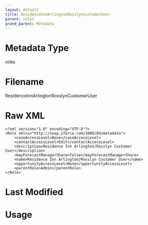 ```yaml
---
layout: default
title: ResidenceInnArlingtonRosslynCustomerUser
parent: roles
grand_parent: Metadata
---
```

# Metadata Type
roles


# Filename 
ResidenceInnArlingtonRosslynCustomerUser


# Raw XML
```
<?xml version="1.0" encoding="UTF-8"?>
<Role xmlns="http://soap.sforce.com/2006/04/metadata">
    <caseAccessLevel>None</caseAccessLevel>
    <contactAccessLevel>Edit</contactAccessLevel>
    <description>Residence Inn Arlington/Rosslyn Customer User</description>
    <mayForecastManagerShare>false</mayForecastManagerShare>
    <name>Residence Inn Arlington/Rosslyn Customer User</name>
    <opportunityAccessLevel>None</opportunityAccessLevel>
    <parentRole>Admin</parentRole>
</Role>
```


# Last Modified


# Usage

